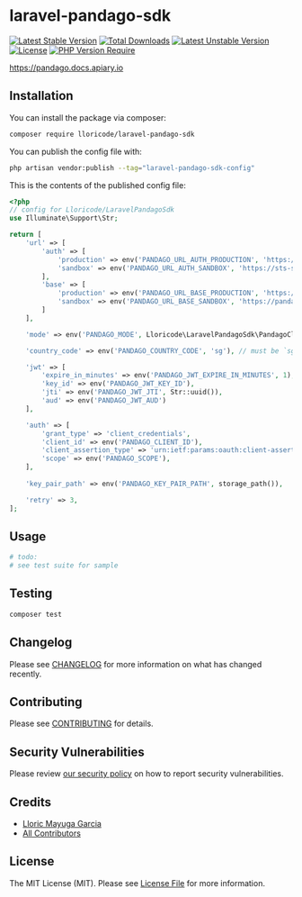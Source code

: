 # laravel-pandago-sdk

[![Latest Stable Version](http://poser.pugx.org/lloricode/laravel-pandago-sdk/v)](https://packagist.org/packages/lloricode/laravel-pandago-sdk) [![Total Downloads](http://poser.pugx.org/lloricode/laravel-pandago-sdk/downloads)](https://packagist.org/packages/lloricode/laravel-pandago-sdk) [![Latest Unstable Version](http://poser.pugx.org/lloricode/laravel-pandago-sdk/v/unstable)](https://packagist.org/packages/lloricode/laravel-pandago-sdk) [![License](http://poser.pugx.org/lloricode/laravel-pandago-sdk/license)](https://packagist.org/packages/lloricode/laravel-pandago-sdk) [![PHP Version Require](http://poser.pugx.org/lloricode/laravel-pandago-sdk/require/php)](https://packagist.org/packages/lloricode/laravel-pandago-sdk)

https://pandago.docs.apiary.io

## Installation

You can install the package via composer:

```bash
composer require lloricode/laravel-pandago-sdk
```

You can publish the config file with:

```bash
php artisan vendor:publish --tag="laravel-pandago-sdk-config"
```

This is the contents of the published config file:

```php
<?php
// config for Lloricode/LaravelPandagoSdk
use Illuminate\Support\Str;

return [
    'url' => [
        'auth' => [
            'production' => env('PANDAGO_URL_AUTH_PRODUCTION', 'https://sts.deliveryhero.io'),
            'sandbox' => env('PANDAGO_URL_AUTH_SANDBOX', 'https://sts-st.deliveryhero.io'),
        ],
        'base' => [
            'production' => env('PANDAGO_URL_BASE_PRODUCTION', 'https://pandago-api-apse.deliveryhero.io'),
            'sandbox' => env('PANDAGO_URL_BASE_SANDBOX', 'https://pandago-api-sandbox.deliveryhero.io'),
        ]
    ],

    'mode' => env('PANDAGO_MODE', Lloricode\LaravelPandagoSdk\PandagoClient::ENVIRONMENT_SANDBOX),

    'country_code' => env('PANDAGO_COUNTRY_CODE', 'sg'), // must be `sg` when in sandbox mode

    'jwt' => [
        'expire_in_minutes' => env('PANDAGO_JWT_EXPIRE_IN_MINUTES', 1),
        'key_id' => env('PANDAGO_JWT_KEY_ID'),
        'jti' => env('PANDAGO_JWT_JTI', Str::uuid()),
        'aud' => env('PANDAGO_JWT_AUD')
    ],

    'auth' => [
        'grant_type' => 'client_credentials',
        'client_id' => env('PANDAGO_CLIENT_ID'),
        'client_assertion_type' => 'urn:ietf:params:oauth:client-assertion-type:jwt-bearer',
        'scope' => env('PANDAGO_SCOPE'),
    ],
    
    'key_pair_path' => env('PANDAGO_KEY_PAIR_PATH', storage_path()),

    'retry' => 3,
];

```

## Usage

```php
# todo:
# see test suite for sample
```

## Testing

```bash
composer test
```

## Changelog

Please see [CHANGELOG](CHANGELOG.md) for more information on what has changed recently.

## Contributing

Please see [CONTRIBUTING](https://github.com/spatie/.github/blob/main/CONTRIBUTING.md) for details.

## Security Vulnerabilities

Please review [our security policy](../../security/policy) on how to report security vulnerabilities.

## Credits

- [Lloric Mayuga Garcia](https://github.com/lloricode)
- [All Contributors](../../contributors)

## License

The MIT License (MIT). Please see [License File](LICENSE.md) for more information.
